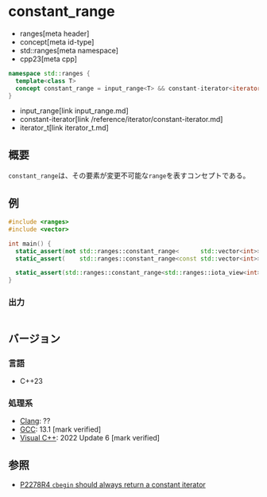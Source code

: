 # constant_range
* ranges[meta header]
* concept[meta id-type]
* std::ranges[meta namespace]
* cpp23[meta cpp]

```cpp
namespace std::ranges {
  template<class T>
  concept constant_range = input_range<T> && constant-iterator<iterator_t<T>>;
}
```
* input_range[link input_range.md]
* constant-iterator[link /reference/iterator/constant-iterator.md]
* iterator_t[link iterator_t.md]

## 概要

`constant_range`は、その要素が変更不可能な`range`を表すコンセプトである。

## 例

```cpp example
#include <ranges>
#include <vector>

int main() {
  static_assert(not std::ranges::constant_range<      std::vector<int>>);
  static_assert(    std::ranges::constant_range<const std::vector<int>>);

  static_assert(std::ranges::constant_range<std::ranges::iota_view<int>>);
}
```

### 出力

```
```

## バージョン
### 言語
- C++23

### 処理系
- [Clang](/implementation.md#clang): ??
- [GCC](/implementation.md#gcc): 13.1 [mark verified]
- [Visual C++](/implementation.md#visual_cpp): 2022 Update 6 [mark verified]

## 参照

- [P2278R4 `cbegin` should always return a constant iterator](https://www.open-std.org/jtc1/sc22/wg21/docs/papers/2022/p2278r4.html)
